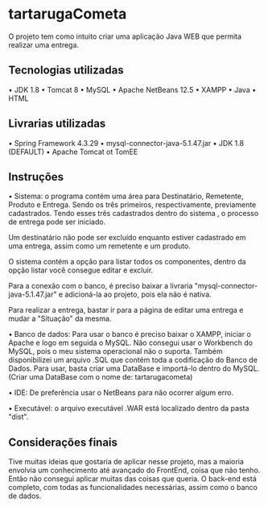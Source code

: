 # tartarugaCometa

O projeto tem como intuito criar uma aplicação Java WEB que permita realizar uma entrega.

## Tecnologias utilizadas

• JDK 1.8 
• Tomcat 8
• MySQL
• Apache NetBeans 12.5
• XAMPP
• Java
• HTML

## Livrarias utilizadas

• Spring Framework 4.3.29
• mysql-connector-java-5.1.47.jar
• JDK 1.8 (DEFAULT)
• Apache Tomcat ot TomEE

## Instruções

• Sistema: o programa contém uma área para Destinatário, Remetente, Produto e Entrega. Sendo os três primeiros, respectivamente, previamente cadastrados. Tendo esses três cadastrados dentro do sistema , o processo de entrega pode ser iniciado. 

Um destinatário não pode ser excluído enquanto estiver cadastrado em uma entrega, assim como um remetente e um produto.

O sistema contém a opção para listar todos os componentes, dentro da opção listar você consegue editar e excluir.

Para a conexão com o banco, é preciso baixar a livraria "mysql-connector-java-5.1.47.jar" e adicioná-la ao projeto, pois ela não é nativa.

Para realizar a entrega, bastar ir para a página de editar uma entrega e mudar a "Situação" da mesma.

• Banco de dados: Para usar o banco é preciso baixar o XAMPP, iniciar o Apache e logo em seguida o MySQL. Não consegui usar o Workbench do MySQL, pois o meu sistema operacional não o suporta. Também disponibilizei um arquivo .SQL que contém toda a codificação do Banco de Dados. Para usar, basta criar uma DataBase e importá-lo dentro do MySQL. (Criar uma DataBase com o nome de: tartarugacometa) 

• IDE: De preferência usar o NetBeans para não ocorrer algum erro.

• Executável: o arquivo executável .WAR está localizado dentro da pasta "dist".

## Considerações finais

Tive muitas ideias que gostaria de aplicar nesse projeto, mas a maioria envolvia um conhecimento até avançado do FrontEnd, coisa que não tenho. Então não consegui aplicar muitas das coisas que queria. O back-end está completo, com todas as funcionalidades necessárias, assim como o banco de dados.
